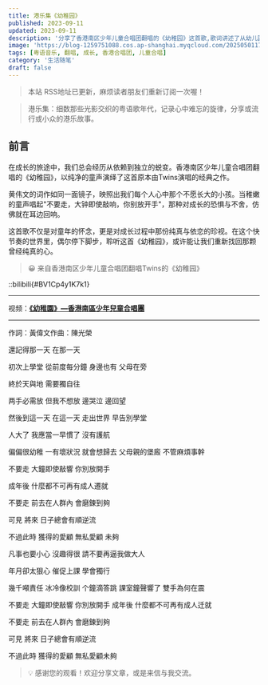 ```yaml
---
title: 港乐集《幼稚园》
published: 2023-09-11
updated: 2023-09-11
description: '分享了香港南区少年儿童合唱团翻唱的《幼稚园》这首歌,歌词讲述了从幼儿园到长大成人的心路历程,以及对父母呵护的不舍与对成长的迷茫。'
image: 'https://blog-1259751088.cos.ap-shanghai.myqcloud.com/20250501171953716.png?imageSlim'
tags: [粤语音乐, 翻唱, 成长, 香港合唱团, 儿童合唱]
category: '生活随笔'
draft: false
---
```


> 本站 RSS地址已更新，麻烦读者朋友们重新订阅一次喔！

> 港乐集：细数那些光影交织的粤语歌年代，记录心中难忘的旋律，分享或流行或小众的港乐故事。

## 前言

在成长的旅途中，我们总会经历从依赖到独立的蜕变。香港南区少年儿童合唱团翻唱的《幼稚园》，以纯净的童声演绎了这首原本由Twins演唱的经典之作。

黄伟文的词作如同一面镜子，映照出我们每个人心中那个不愿长大的小孩。当稚嫩的童声唱起"不要走，大钟即使敲响，你别放开手"，那种对成长的恐惧与不舍，仿佛就在耳边回响。

这首歌不仅是对童年的怀念，更是对成长过程中那份纯真与依恋的珍视。在这个快节奏的世界里，偶尔停下脚步，聆听这首《幼稚园》，或许能让我们重新找回那颗曾经纯真的心。

> 😀 来自香港南区少年儿童合唱团翻唱Twins的《幼稚园》

::bilibili{#BV1Cp4y1K7k1}

---

视频：[**《幼稚園》—香港南區少年兒童合唱團**](https://www.bilibili.com/video/BV1Cp4y1K7k1/?spm_id_from=333.788.recommend_more_video.0&vd_source=e3f691148decfc5ce580d295f958d5f0)

---

作詞：黃偉文作曲：陳光榮

還記得那一天 在那一天

初次上學堂 從前度每分鐘 身邊也有 父母在旁

終於天與地 需要獨自往

两手必需放 但我不想放 邊哭泣 邊回望

然後到這一天 在這一天 走出世界 早告別學堂

人大了 我應當一早慣了 沒有護航

偏偏很幼稚 一有壞狀況 就會想歸去 父母親的堡廄 不管麻煩事幹

不要走 大鐘即使敲響 你別放開手

成年後 什麼都不可再有成人遷就

不要走 前去在人群內 會磨鍊到夠

可見 將來 日子總會有順逆流

不過此時 獲得的愛顧 無私愛顧 未夠

凡事也要小心 沒趣得很 請不要再逼我做大人

年月卻太狠心 催促上課 學會獨行

幾千噸責任 冰冷像校訓 个鐘滴答跳 課室鐘聲響了 雙手為何在震

不要走 大鐘即使敲響 你別放開手 成年後 什麼都不可再有成人迁就

不要走 前去在人群內 會磨鍊到夠

可見 將來 日子總會有順逆流

不過此時 獲得的愛顧 無私愛顧未夠

> 💡 感谢您的观看！欢迎分享文章，或是来信与我交流。
